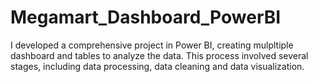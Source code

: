 # Megamart_Dashboard_PowerBI
I developed a comprehensive project in Power BI, creating mulpltiple dashboard and tables to analyze the data. This process involved several stages, including data processing, data cleaning and data visualization.

